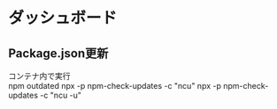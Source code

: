 # ダッシュボード

## Package.json更新
コンテナ内で実行  
    npm outdated 
    npx -p npm-check-updates  -c "ncu"
    npx -p npm-check-updates  -c "ncu -u"